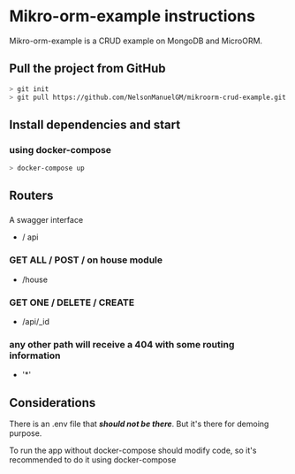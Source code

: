 # **Mikro-orm-example instructions**

Mikro-orm-example is a CRUD example on MongoDB and MicroORM. 
## Pull the project from GitHub

```bash
> git init
> git pull https://github.com/NelsonManuelGM/mikroorm-crud-example.git

```

## Install dependencies and start

### using docker-compose

```bash
> docker-compose up
```

## Routers
###
A swagger interface

* / api

### GET ALL / POST /  on house module 

* /house  
    
### GET ONE / DELETE / CREATE

* /api/_id

### any other path will receive a 404 with some routing information

* '*'  

## Considerations

There is an .env file that **_should not be there_**. But it's there for demoing purpose.

To run the app without docker-compose should modify code, so it's recommended to do it using docker-compose
